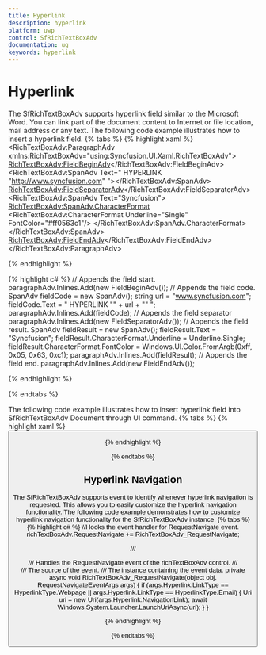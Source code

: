 ```yaml
---
title: Hyperlink
description: hyperlink
platform: uwp
control: SfRichTextBoxAdv
documentation: ug
keywords: hyperlink
---
```

# Hyperlink

The SfRichTextBoxAdv supports hyperlink field similar to the Microsoft Word. You can link part of the document content to Internet or file location, mail address or any text.
The following code example illustrates how to insert a hyperlink field.
{% tabs %}
{% highlight xaml %}
<RichTextBoxAdv:ParagraphAdv xmlns:RichTextBoxAdv="using:Syncfusion.UI.Xaml.RichTextBoxAdv">
    <RichTextBoxAdv:FieldBeginAdv></RichTextBoxAdv:FieldBeginAdv>
    <RichTextBoxAdv:SpanAdv Text=" HYPERLINK &quot;http://www.syncfusion.com&quot; "></RichTextBoxAdv:SpanAdv>
    <RichTextBoxAdv:FieldSeparatorAdv></RichTextBoxAdv:FieldSeparatorAdv>
    <RichTextBoxAdv:SpanAdv Text="Syncfusion">
        <RichTextBoxAdv:SpanAdv.CharacterFormat>
            <RichTextBoxAdv:CharacterFormat Underline="Single" FontColor="#ff0563c1"/>
        </RichTextBoxAdv:SpanAdv.CharacterFormat>
    </RichTextBoxAdv:SpanAdv>
    <RichTextBoxAdv:FieldEndAdv></RichTextBoxAdv:FieldEndAdv>
</RichTextBoxAdv:ParagraphAdv>


{% endhighlight %}

{% highlight c# %}
// Appends the field start.
paragraphAdv.Inlines.Add(new FieldBeginAdv());
// Appends the field code.
SpanAdv fieldCode = new SpanAdv();
string url = "www.syncfusion.com";
fieldCode.Text = " HYPERLINK \"" + url + "\" ";
paragraphAdv.Inlines.Add(fieldCode);
// Appends the field separator
paragraphAdv.Inlines.Add(new FieldSeparatorAdv());
// Appends the field result.
SpanAdv fieldResult = new SpanAdv();
fieldResult.Text = "Syncfusion";
fieldResult.CharacterFormat.Underline = Underline.Single;
fieldResult.CharacterFormat.FontColor = Windows.UI.Color.FromArgb(0xff, 0x05, 0x63, 0xc1);
paragraphAdv.Inlines.Add(fieldResult);
// Appends the field end.
paragraphAdv.Inlines.Add(new FieldEndAdv());


{% endhighlight %}

{% endtabs %}

The following code example illustrates how to insert hyperlink field into SfRichTextBoxAdv Document through UI command.
{% tabs %}
{% highlight xaml %}
<Button Content="Insert Hyperlink" Command="{Binding ElementName=richTextBoxAdv,Path=InsertHyperlinkCommand}"/>


{% endhighlight %}

{% endtabs %}

## Hyperlink Navigation

The SfRichTextBoxAdv supports event to identify whenever hyperlink navigation is requested. This allows you to easily customize the hyperlink navigation functionality.
The following code example demonstrates how to customize hyperlink navigation functionality for the SfRichTextBoxAdv instance.
{% tabs %}
{% highlight c# %}
//Hooks the event handler for RequestNavigate event.
richTextBoxAdv.RequestNavigate += RichTextBoxAdv_RequestNavigate;


/// <summary>
/// Handles the RequestNavigate event of the richTextBoxAdv control.
/// </summary>
/// <param name="obj">The source of the event.</param>
/// <param name="args">The <see cref="RequestNavigateEventArgs"/> instance containing the event data.</param>
private async void RichTextBoxAdv_RequestNavigate(object obj, RequestNavigateEventArgs args)
{
    if (args.Hyperlink.LinkType == HyperlinkType.Webpage || args.Hyperlink.LinkType == HyperlinkType.Email)
    {
        Uri uri = new Uri(args.Hyperlink.NavigationLink);
        await Windows.System.Launcher.LaunchUriAsync(uri);
    }
}


{% endhighlight %}

{% endtabs %}
